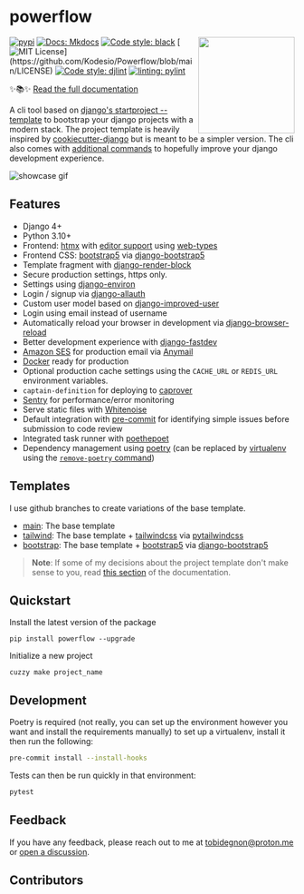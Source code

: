 # powerflow

<img align="right" width="170" height="170" src="https://res.cloudinary.com/dgugjkmqg/image/upload/v1672335414/Dream_TradingCard_bw46ec.png">

[![pypi](https://badge.fury.io/py/powerflow.svg)](https://pypi.org/project/powerflow/)
[![Docs: Mkdocs](https://img.shields.io/badge/mkdocs-docs-blue.svg)](https://tobi-de.github.io/powerflow)
[![Code style: black](https://img.shields.io/badge/code%20style-black-000000.svg)](https://github.com/psf/black)
[![MIT License](https://img.shields.io/apm/l/atomic-design-ui.svg?)](https://github.com/Kodesio/Powerflow/blob/main/LICENSE)
[![Code style: djlint](https://img.shields.io/badge/html%20style-djlint-blue.svg)](https://www.djlint.com)
[![linting: pylint](https://img.shields.io/badge/linting-pylint-yellowgreen)](https://github.com/PyCQA/pylint)

✨📚✨ [Read the full documentation](https://tobi-de.github.io/powerflow)

A cli tool based on [django's startproject --template](https://docs.djangoproject.com/en/stable/ref/django-admin/#startproject) to bootstrap
your django projects with a modern stack. The project template is heavily inspired by [cookiecutter-django](https://github.com/cookiecutter/cookiecutter-django) but is meant to be a simpler version.
The cli also comes with [additional commands](https://tobi-de.github.io/powerflow/usage/#cuzzy) to hopefully improve your django development experience.

![showcase gif](https://raw.githubusercontent.com/Kodesio/Powerflow/main/docs/assets/cuzzy_demo.gif)

## Features

- Django 4+
- Python 3.10+
- Frontend: [htmx](https://htmx.org/) with [editor support](https://oluwatobi.dev/blog/posts/htmx-support-in-pycharm/) using [web-types](https://github.com/JetBrains/web-types#web-types)
- Frontend CSS: [bootstrap5](https://getbootstrap.com/) via [django-bootstrap5](https://github.com/zostera/django-bootstrap5)
- Template fragment with [django-render-block](https://github.com/clokep/django-render-block)
- Secure production settings, https only.
- Settings using [django-environ](https://github.com/joke2k/django-environ)
- Login / signup via [django-allauth](https://github.com/pennersr/django-allauth)
- Custom user model based on [django-improved-user](https://github.com/jambonsw/django-improved-user)
- Login using email instead of username
- Automatically reload your browser in development via [django-browser-reload](https://github.com/adamchainz/django-browser-reload)
- Better development experience with [django-fastdev](https://github.com/boxed/django-fastdev)
- [Amazon SES](https://aws.amazon.com/ses/?nc1=h_ls) for production email via [Anymail](https://github.com/anymail/django-anymail)
- [Docker](https://www.docker.com/) ready for production
- Optional production cache settings using the `CACHE_URL` or `REDIS_URL` environment variables.
- `captain-definition` for deploying to [caprover](https://caprover.com/)
- [Sentry](https://sentry.io/welcome/) for performance/error monitoring
- Serve static files with [Whitenoise](https://whitenoise.evans.io/en/latest/)
- Default integration with [pre-commit](https://github.com/pre-commit/pre-commit) for identifying simple issues before submission to code review
- Integrated task runner with [poethepoet](https://github.com/nat-n/poethepoet)
- Dependency management using [poetry](https://github.com/python-poetry/poetry) (can be replaced by [virtualenv](https://github.com/pypa/virtualenv) using the [`remove-poetry` command](https://tobi-de.github.io/powerflow/usage/#cuzzy-remove-poetry))

## Templates

I use github branches to create variations of the base template.

- [main](https://github.com/Kodesio/Powerflow): The base template
- [tailwind](https://github.com/Kodesio/Powerflow/tree/tailwind): The base template + [tailwindcss](https://github.com/timonweb/pytailwindcss)  via [pytailwindcss](https://github.com/timonweb/pytailwindcss)
- [bootstrap](https://github.com/Kodesio/Powerflow/tree/bootstrap): The base template + [bootstrap5](https://getbootstrap.com/) via [django-bootstrap5](https://github.com/zostera/django-bootstrap5)

> **Note**: If some of my decisions about the project template don't make sense to you, read [this section](https://tobi-de.github.io/powerflow/project/) of the documentation.

## Quickstart

Install the latest version of the package

```shell
pip install powerflow --upgrade
```

Initialize a new project

```shell
cuzzy make project_name
```

## Development

Poetry is required (not really, you can set up the environment however you want and install the requirements
manually) to set up a virtualenv, install it then run the following:

```sh
pre-commit install --install-hooks
```

Tests can then be run quickly in that environment:

```sh
pytest
```

## Feedback

If you have any feedback, please reach out to me at tobidegnon@proton.me or [open a discussion](https://github.com/Kodesio/Powerflow/discussions/new).

## Contributors

<!-- ALL-CONTRIBUTORS-LIST:START - Do not remove or modify this section -->
<!-- prettier-ignore-start -->
<!-- markdownlint-disable -->

<!-- markdownlint-restore -->
<!-- prettier-ignore-end -->

<!-- ALL-CONTRIBUTORS-LIST:END -->
